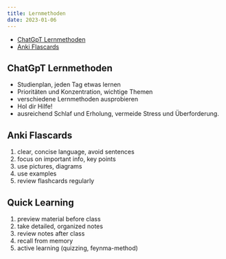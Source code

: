 ```yaml
---
title: Lernmethoden
date: 2023-01-06
---
```


<!--toc:start-->
- [ChatGpT Lernmethoden](#chatgpt-lernmethoden)
- [Anki Flascards](#anki-flascards)
<!--toc:end-->

## ChatGpT Lernmethoden
- Studienplan, jeden Tag etwas lernen
- Prioritäten und Konzentration, wichtige Themen
- verschiedene Lernmethoden ausprobieren
- Hol dir Hilfe!
- ausreichend Schlaf und Erholung, vermeide Stress und Überforderung.

## Anki Flascards
1. clear, concise language, avoid sentences
2. focus on important info, key points
3. use pictures, diagrams
4. use examples
5. review flashcards regularly

## Quick Learning
1. preview material before class
2. take detailed, organized notes
3. review notes after class
4. recall from memory
5. active learning (quizzing, feynma-method)

